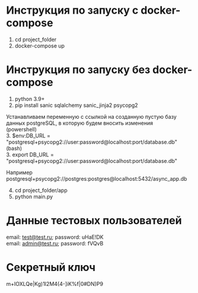 # Инструкция по запуску с docker-compose  
1. cd project_folder  
2. docker-compose up  

# Инструкция по запуску без docker-compose
1. python 3.9+
2. pip install sanic sqlalchemy sanic_jinja2 psycopg2

Устанавливаем переменную с ссылкой на созданную пустую базу данных postgreSQL, в которую будем вносить изменения  
(powershell)  
3. $env:DB_URL = "postgresql+psycopg2://user:password@localhost:port/database.db"  
(bash)  
3. export DB_URL = "postgresql+psycopg2://user:password@localhost:port/database.db"  
  
Например postgresql+psycopg2://postgres:postgres@localhost:5432/async_app.db  
  
4. cd project_folder/app  
5. python main.py  
  
# Данные тестовых пользователей
email: test@test.ru; password: uHaE!DK  
email: admin@test.ru; password: fVQvB  

# Секретный ключ
m+IOXLQe|Kg)1I2M4(4-]iK%f|0#DN)P9
